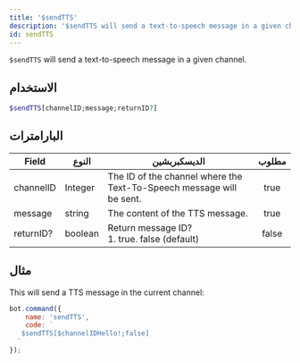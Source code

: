 ```yaml
---
title: '$sendTTS'
description: '$sendTTS will send a text-to-speech message in a given channel.'
id: sendTTS
---
```


`$sendTTS` will send a text-to-speech message in a given channel.

## الاستخدام

```php
$sendTTS[channelID;message;returnID?]
```

## البارامترات

| Field     | النوع   | الديسكبربشين                                                         | مطلوب |
| --------- | ------- | -------------------------------------------------------------------- |:-----:|
| channelID | Integer | The ID of the channel where the Text-To-Speech message will be sent. | true  |
| message   | string  | The content of the TTS message.                                      | true  |
| returnID? | boolean | Return message ID?  <br /> 1. true. false (default)            | false |

## مثال

This will send a TTS message in the current channel:

```javascript
bot.command({
    name: 'sendTTS',
    code: `
   $sendTTS[$channelIDHello!;false]
  `
});
```